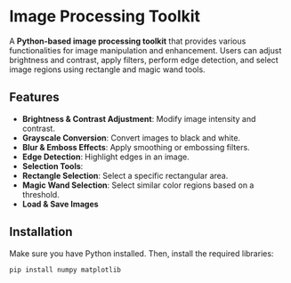 # Image Processing Toolkit  

A **Python-based image processing toolkit** that provides various functionalities for image manipulation and enhancement. Users can adjust brightness and contrast, apply filters, perform edge detection, and select image regions using rectangle and magic wand tools.  

## Features  
-  **Brightness & Contrast Adjustment**: Modify image intensity and contrast.  
-  **Grayscale Conversion**: Convert images to black and white.  
-  **Blur & Emboss Effects**: Apply smoothing or embossing filters.  
-  **Edge Detection**: Highlight edges in an image.  
-  **Selection Tools**:
-  **Rectangle Selection**: Select a specific rectangular area.  
-  **Magic Wand Selection**: Select similar color regions based on a threshold.  
-  **Load & Save Images**  

## Installation  
Make sure you have Python installed. Then, install the required libraries:  
```bash
pip install numpy matplotlib
